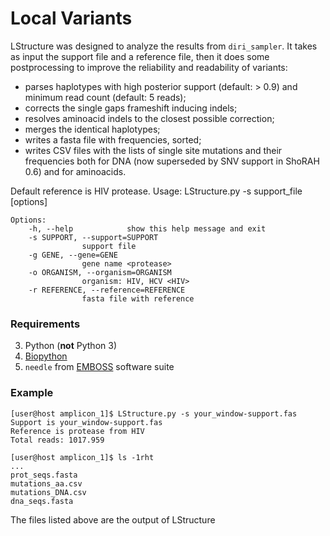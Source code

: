 Local Variants
======

LStructure was designed to analyze the results from `diri_sampler`. It takes
as input the support file and a reference file, then it does some
postprocessing to improve the reliability and readability of variants:

- parses haplotypes with high posterior support (default: > 0.9) and minimum
read count (default: 5 reads);
- corrects the single gaps frameshift inducing indels;
- resolves aminoacid indels to the closest possible correction;
- merges the identical haplotypes;
- writes a fasta file with frequencies, sorted;
- writes CSV files with the lists of single site mutations and their
frequencies both for DNA (now superseded by SNV support in ShoRAH 0.6) and
for aminoacids.

Default reference is HIV protease.
    Usage: LStructure.py -s support_file [options]

    Options:
        -h, --help            show this help message and exit
        -s SUPPORT, --support=SUPPORT
                    support file
        -g GENE, --gene=GENE
                    gene name <protease>
        -o ORGANISM, --organism=ORGANISM
                    organism: HIV, HCV <HIV>
        -r REFERENCE, --reference=REFERENCE
                    fasta file with reference

### Requirements
3. Python (**not** Python 3)
1. [Biopython](http://biopython.org/)
2. `needle` from [EMBOSS](http://emboss.sourceforge.net/) software suite

### Example
    [user@host amplicon_1]$ LStructure.py -s your_window-support.fas
    Support is your_window-support.fas
    Reference is protease from HIV
    Total reads: 1017.959

    [user@host amplicon_1]$ ls -1rht
    ...
    prot_seqs.fasta
    mutations_aa.csv
    mutations_DNA.csv
    dna_seqs.fasta
The files listed above are the output of LStructure
